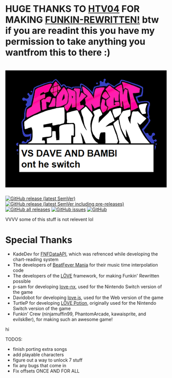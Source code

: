 # HUGE THANKS TO [HTV04](https://www.github.com/HTV04) FOR MAKING [FUNKIN-REWRITTEN!](https://github.com/HTV04/funkin-rewritten) btw if you are readint this you have my permission to take anything you wantfrom this to there :)

# ![Logo](images/logo.png)
[![GitHub release (latest SemVer)](https://img.shields.io/github/v/release/mayo78/vsdave-switch?style=flat-square)](https://github.com/mayo78/vsdave-switch/releases/latest) [![GitHub release (latest SemVer including pre-releases)](https://img.shields.io/github/v/release/mayo78/vsdave-switch?include_prereleases&style=flat-square)](https://github.com/mayo78/vsdave-switch/releases) [![GitHub all releases](https://img.shields.io/github/downloads/mayo78/vsdave-switch/total?style=flat-square)](https://github.com/mayo78/vsdave-switch/releases) [![GitHub issues](https://img.shields.io/github/issues/mayo78/vsdave-switch?style=flat-square)](https://github.com/mayo78/vsdave-switch/issues) [![GitHub](https://img.shields.io/github/license/mayo78/vsdave-switch?style=flat-square)](https://github.com/mayo78/vsdave-switch/blob/main/LICENSE)

VVVV some of this stuff is not relevent lol
# Special Thanks
* KadeDev for [FNFDataAPI](https://github.com/KadeDev/FNFDataAPI), which was refrenced while developing the chart-reading system
* The developers of [BeatFever Mania](https://github.com/Sulunia/beatfever) for their music time interpolation code
* The developers of the [LÖVE](https://love2d.org/) framework, for making Funkin' Rewritten possible
* p-sam for developing [love-nx](https://github.com/retronx-team/love-nx), used for the Nintendo Switch version of the game
* Davidobot for developing [love.js](https://github.com/Davidobot/love.js), used for the Web version of the game
* TurtleP for developing [LÖVE Potion](https://github.com/lovebrew/LovePotion), originally used for the Nintendo Switch version of the game
* Funkin' Crew (ninjamuffin99, PhantomArcade, kawaisprite, and evilsk8er), for making such an awesome game!


hi

TODOS:
- finish porting extra songs
- add playable characters
- figure out a way to unlock 7 stuff
- fix any bugs that come in
- Fix offsets ONCE AND FOR ALL
